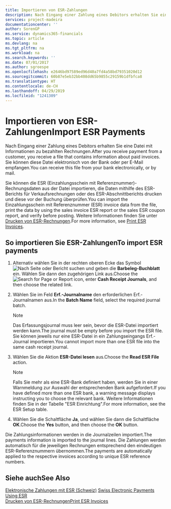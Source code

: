 ```yaml
---
title: Importieren von ESR-Zahlungen
description: Nach Eingang einer Zahlung eines Debitors erhalten Sie eine Datei mit Informationen zu bezahlten Rechnungen. Sie können diese Datei elektronisch von der Bank oder per E-Mail empfangen.
services: project-madeira
documentationcenter: ''
author: SorenGP
ms.service: dynamics365-financials
ms.topic: article
ms.devlang: na
ms.tgt_pltfrm: na
ms.workload: na
ms.search.keywords: ''
ms.date: 07/01/2017
ms.author: sgroespe
ms.openlocfilehash: e2646bd97589ed96d40a7fd4a58bd79351020d12
ms.sourcegitcommit: 60b87e5eb32bb408dd65b9855c29159b1dfbfca8
ms.translationtype: HT
ms.contentlocale: de-CH
ms.lasthandoff: 04/29/2019
ms.locfileid: "1241309"
---
```

# <a name="import-esr-payments"></a><span data-ttu-id="2a87e-104">Importieren von ESR-Zahlungen</span><span class="sxs-lookup"><span data-stu-id="2a87e-104">Import ESR Payments</span></span>
<span data-ttu-id="2a87e-105">Nach Eingang einer Zahlung eines Debitors erhalten Sie eine Datei mit Informationen zu bezahlten Rechnungen.</span><span class="sxs-lookup"><span data-stu-id="2a87e-105">After you receive payment from a customer, you receive a file that contains information about paid invoices.</span></span> <span data-ttu-id="2a87e-106">Sie können diese Datei elektronisch von der Bank oder per E-Mail empfangen.</span><span class="sxs-lookup"><span data-stu-id="2a87e-106">You can receive this file from your bank electronically, or by mail.</span></span>  

<span data-ttu-id="2a87e-107">Sie können die ESR (Einzahlungsschein mit Referenznummer)-Rechnungsdaten aus der Datei importieren, die Daten mithilfe des ESR-Berichts für Verkaufsrechnungen oder des ESR-Abschnittberichts drucken und diese vor der Buchung überprüfen.</span><span class="sxs-lookup"><span data-stu-id="2a87e-107">You can import the Einzahlungsschein mit Referenznummer (ESR) invoice data from the file, print the data by using the sales invoice ESR report or the sales ESR coupon report, and verify before posting.</span></span> <span data-ttu-id="2a87e-108">Weitere Informationen finden Sie unter [Drucken von ESR-Rechnungen](how-to-print-esr-invoices.md).</span><span class="sxs-lookup"><span data-stu-id="2a87e-108">For more information, see [Print ESR Invoices](how-to-print-esr-invoices.md).</span></span>  

## <a name="to-import-esr-payments"></a><span data-ttu-id="2a87e-109">So importieren Sie ESR-Zahlungen</span><span class="sxs-lookup"><span data-stu-id="2a87e-109">To import ESR payments</span></span>  

1.  <span data-ttu-id="2a87e-110">Alternativ wählen Sie in der rechten oberen Ecke das Symbol ![Nach Seite oder Bericht suchen](../../media/ui-search/search_small.png "Nach Seite oder Bericht suchen") und geben die **Barbeleg-Buchblatt** ein. Wählen Sie dann den zugehörigen Link aus.</span><span class="sxs-lookup"><span data-stu-id="2a87e-110">Choose the ![Search for Page or Report](../../media/ui-search/search_small.png "Search for Page or Report icon") icon, enter **Cash Receipt Journals**, and then choose the related link.</span></span>  
2.  <span data-ttu-id="2a87e-111">Wählen Sie im Feld **Erf.-Journalname** den erforderlichen Erf.-Journalnamen aus.</span><span class="sxs-lookup"><span data-stu-id="2a87e-111">In the **Batch Name** field, select the required journal batch.</span></span>  

    > [!NOTE]  
    >  <span data-ttu-id="2a87e-112">Das Erfassungsjournal muss leer sein, bevor die ESR-Datei importiert werden kann.</span><span class="sxs-lookup"><span data-stu-id="2a87e-112">The journal must be empty before you import the ESR file.</span></span> <span data-ttu-id="2a87e-113">Sie können jeweils nur eine ESR-Datei in ein Zahlungseingangs Erf.-Journal importieren.</span><span class="sxs-lookup"><span data-stu-id="2a87e-113">You cannot import more than one ESR file into the same cash receipt journal.</span></span>  

3.  <span data-ttu-id="2a87e-114">Wählen Sie die Aktion **ESR-Datei lesen** aus.</span><span class="sxs-lookup"><span data-stu-id="2a87e-114">Choose the **Read ESR File** action.</span></span>  

    > [!NOTE]  
    >  <span data-ttu-id="2a87e-115">Falls Sie mehr als eine ESR-Bank definiert haben, werden Sie in einer Warnmeldung zur Auswahl der entsprechenden Bank aufgefordert.</span><span class="sxs-lookup"><span data-stu-id="2a87e-115">If you have defined more than one ESR bank, a warning message displays instructing you to choose the relevant bank.</span></span> <span data-ttu-id="2a87e-116">Weitere Informationen finden Sie in der Tabelle "ESR Einrichtung".</span><span class="sxs-lookup"><span data-stu-id="2a87e-116">For more information, see the ESR Setup table.</span></span>  

4.  <span data-ttu-id="2a87e-117">Wählen Sie die Schaltfläche **Ja**, und wählen Sie dann die Schaltfläche **OK**.</span><span class="sxs-lookup"><span data-stu-id="2a87e-117">Choose the **Yes** button, and then choose the **OK** button.</span></span>  

<span data-ttu-id="2a87e-118">Die Zahlungsinformationen werden in die Journalzeilen importiert.</span><span class="sxs-lookup"><span data-stu-id="2a87e-118">The payments information is imported to the journal lines.</span></span> <span data-ttu-id="2a87e-119">Die Zahlungen werden automatisch für die jeweiligen Rechnungen entsprechend den eindeutigen ESR-Referenznummern übernommen.</span><span class="sxs-lookup"><span data-stu-id="2a87e-119">The payments are automatically applied to the respective invoices according to unique ESR reference numbers.</span></span>  

## <a name="see-also"></a><span data-ttu-id="2a87e-120">Siehe auch</span><span class="sxs-lookup"><span data-stu-id="2a87e-120">See Also</span></span>  
 <span data-ttu-id="2a87e-121">[Elektronische Zahlungen mit ESR (Schweiz)](swiss-electronic-payments-using-esr.md) </span><span class="sxs-lookup"><span data-stu-id="2a87e-121">[Swiss Electronic Payments Using ESR](swiss-electronic-payments-using-esr.md) </span></span>  
 [<span data-ttu-id="2a87e-122">Drucken von ESR-Rechnungen</span><span class="sxs-lookup"><span data-stu-id="2a87e-122">Print ESR Invoices</span></span>](how-to-print-esr-invoices.md)

